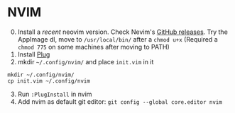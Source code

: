# NVIM
0. Install a *recent* neovim version. Check Nevim's [GitHub releases](https://github.com/neovim/neovim/releases/). Try the AppImage dl, move to `/usr/local/bin/` after a `chmod u+x` (Required a `chmod 775` on some machines after moving to PATH)
1. Install [Plug](https://github.com/junegunn/vim-plug#neovim)
2. mkdir `~/.config/nvim/` and place `init.vim` in it
```
mkdir ~/.config/nvim/
cp init.vim ~/.config/nvim
```
3. Run `:PlugInstall` in nvim
4. Add nvim as default git editor: `git config --global core.editor nvim`
